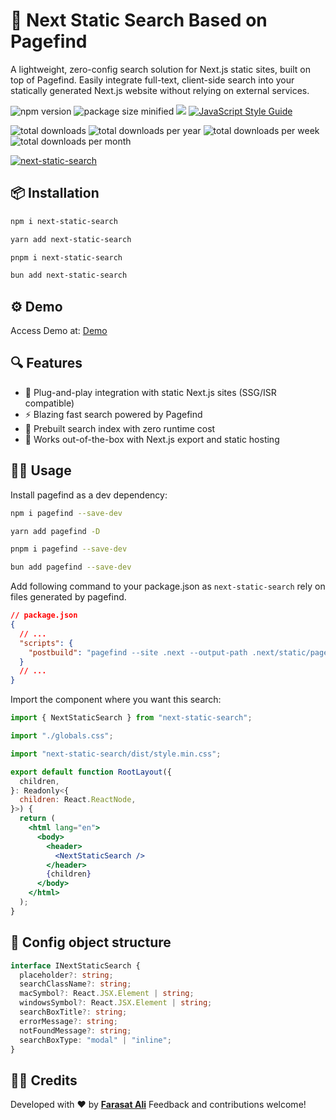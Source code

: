 # 🔎 Next Static Search Based on Pagefind

A lightweight, zero-config search solution for Next.js static sites, built on top of Pagefind. Easily integrate full-text, client-side search into your statically generated Next.js website without relying on external services.

![npm version](https://img.shields.io/npm/v/next-static-search.svg)
![package size minified](https://img.shields.io/bundlephobia/min/next-static-search?style=plastic)
[![](https://data.jsdelivr.com/v1/package/npm/next-static-search/badge)](https://www.jsdelivr.com/package/npm/next-static-search)
[![JavaScript Style Guide](https://img.shields.io/badge/code_style-standard-brightgreen.svg)](https://standardjs.com)

![total downloads](https://img.shields.io/npm/dt/next-static-search.svg)
![total downloads per year](https://img.shields.io/npm/dy/next-static-search.svg)
![total downloads per week](https://img.shields.io/npm/dw/next-static-search.svg)
![total downloads per month](https://img.shields.io/npm/dm/next-static-search.svg)

[download-image]: https://img.shields.io/npm/dm/next-static-search.svg
[download-url]: https://npmjs.org/package/next-static-search

[![next-static-search](https://nodei.co/npm/next-static-search.png)](https://npmjs.org/package/next-static-search)

## 📦 Installation

```bash
npm i next-static-search

yarn add next-static-search

pnpm i next-static-search

bun add next-static-search
```

## ⚙️ Demo

Access Demo at: [Demo](https://next-static-search.vercel.app/)

## 🔍 Features

- 🔧 Plug-and-play integration with static Next.js sites (SSG/ISR compatible)
- ⚡ Blazing fast search powered by Pagefind
- 🧠 Prebuilt search index with zero runtime cost
- 🎯 Works out-of-the-box with Next.js export and static hosting

## 🧑‍💻 Usage

Install pagefind as a dev dependency:

```bash
npm i pagefind --save-dev

yarn add pagefind -D

pnpm i pagefind --save-dev

bun add pagefind --save-dev
```

Add following command to your package.json as `next-static-search` rely on files generated by pagefind.

```json
// package.json
{
  // ...
  "scripts": {
    "postbuild": "pagefind --site .next --output-path .next/static/pagefind"
  }
  // ...
}
```

Import the component where you want this search:

```jsx
import { NextStaticSearch } from "next-static-search";

import "./globals.css";

import "next-static-search/dist/style.min.css";

export default function RootLayout({
  children,
}: Readonly<{
  children: React.ReactNode,
}>) {
  return (
    <html lang="en">
      <body>
        <header>
          <NextStaticSearch />
        </header>
        {children}
      </body>
    </html>
  );
}
```

## 🔧 Config object structure

```ts
interface INextStaticSearch {
  placeholder?: string;
  searchClassName?: string;
  macSymbol?: React.JSX.Element | string;
  windowsSymbol?: React.JSX.Element | string;
  searchBoxTitle?: string;
  errorMessage?: string;
  notFoundMessage?: string;
  searchBoxType: "modal" | "inline";
}
```

## 🧑‍🎓 Credits

Developed with ❤️ by **[Farasat Ali](https://github.com/faraasat)**
Feedback and contributions welcome!
